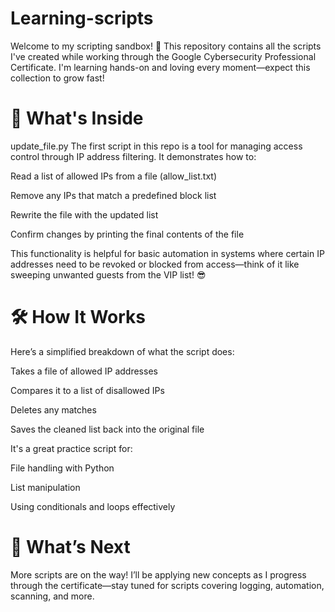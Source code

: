 # Learning-scripts
Welcome to my scripting sandbox! 🧪 This repository contains all the scripts I've created while working through the Google Cybersecurity Professional Certificate. I'm learning hands-on and loving every moment—expect this collection to grow fast!

# 🚀 What's Inside
update_file.py
The first script in this repo is a tool for managing access control through IP address filtering. It demonstrates how to:

Read a list of allowed IPs from a file (allow_list.txt)

Remove any IPs that match a predefined block list

Rewrite the file with the updated list

Confirm changes by printing the final contents of the file

This functionality is helpful for basic automation in systems where certain IP addresses need to be revoked or blocked from access—think of it like sweeping unwanted guests from the VIP list! 😎

# 🛠 How It Works
Here’s a simplified breakdown of what the script does:

Takes a file of allowed IP addresses

Compares it to a list of disallowed IPs

Deletes any matches

Saves the cleaned list back into the original file

It's a great practice script for:

File handling with Python

List manipulation

Using conditionals and loops effectively

# 🌱 What’s Next
More scripts are on the way! I’ll be applying new concepts as I progress through the certificate—stay tuned for scripts covering logging, automation, scanning, and more.
